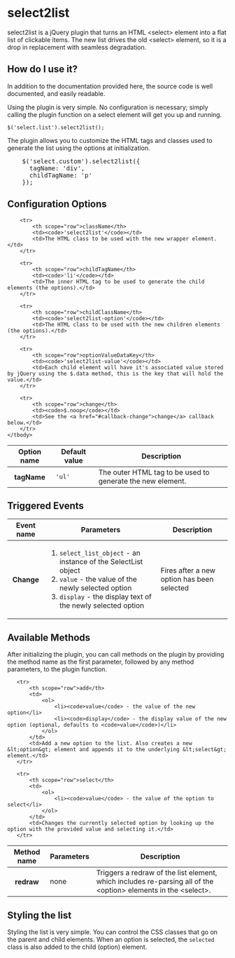 select2list
===========

select2list is a jQuery plugin that turns an HTML &lt;select&gt; element into a flat list of clickable items. The new list drives the old &lt;select&gt; element, so it is a drop in replacement with seamless degradation.

## How do I use it?

In addition to the documentation provided here, the source code is well documented, and easily readable.

Using the plugin is very simple. No configuration is necessary; simply calling the plugin function on a select element will get you up and running.

<code>$('select.list').select2list();</code>

The plugin allows you to customize the HTML tags and classes used to generate the list using the options at initialization.

<pre>
    $('select.custom').select2list({
      tagName: 'div',
      childTagName: 'p'
    });
</pre>

## Configuration Options

<table class="table">
    <thead>
        <tr>
            <th scope="col">Option name</th>
            <th scope="col">Default value</th>
            <th scope="col">Description</th>
        </tr>
    </thead>
    <tbody>
        <tr>
            <th scope="row">tagName</th>
            <td><code>'ul'</code></td>
            <td>The outer HTML tag to be used to generate the new element.</td>
        </tr>

        <tr>
            <th scope="row">className</th>
            <td><code>'select2list'</code></td>
            <td>The HTML class to be used with the new wrapper element.</td>
        </tr>

        <tr>
            <th scope="row">childTagName</th>
            <td><code>'li'</code></td>
            <td>The inner HTML tag to be used to generate the child elements (the options).</td>
        </tr>

        <tr>
            <th scope="row">childClassName</th>
            <td><code>'select2list-option'</code></td>
            <td>The HTML class to be used with the new children elements (the options).</td>
        </tr>

        <tr>
            <th scope="row">optionValueDataKey</th>
            <td><code>'select2list-value'</code></td>
            <td>Each child element will have it's associated value stored by jQuery using the $.data method, this is the key that will hold the value.</td>
        </tr>

        <tr>
            <th scope="row">change</th>
            <td><code>$.noop</code></td>
            <td>See the <a href="#callback-change">change</a> callback below.</td>
        </tr>
    </tbody>
</table>

## Triggered Events

<table class="table">
    <thead>
        <tr>
            <th scope="col">Event name</th>
            <th scope="col">Parameters</th>
            <th scope="col">Description</th>
        </tr>
    </thead>
    <tbody>
        <tr id="#callback-change">
            <th scope="row">Change</th>
            <td>
                <ol>
                    <li><code>select_list_object</code> - an instance of the SelectList object</li>
                    <li><code>value</code> - the value of the newly selected option</li>
                    <li><code>display</code> - the display text of the newly selected option</li>
                </ol>
            </td>
            <td>Fires after a new option has been selected</td>
        </tr>
    </tbody>
</table>
</div>

## Available Methods

After initializing the plugin, you can call methods on the plugin by providing the method name as the first parameter, followed by any method parameters, to the plugin function.

<table class="table">
   <thead>
       <tr>
           <th scope="col">Method name</th>
           <th scope="col">Parameters</th>
           <th scope="col">Description</th>
       </tr>
   </thead>
   <tbody>
       <tr>
           <th scope="row">redraw</th>
           <td>none</td>
           <td>Triggers a redraw of the list element, which includes re-parsing all of the &lt;option&gt; elements in the &lt;select&gt;.</td>
       </tr>

       <tr>
           <th scope="row">add</th>
           <td>
               <ol>
                   <li><code>value</code> - the value of the new option</li>
                   <li><code>display</code> - the display value of the new option (optional, defaults to <code>value</code>)</li>
               </ol>
           </td>
           <td>Add a new option to the list. Also creates a new &lt;option&gt; element and appends it to the underlying &lt;select&gt; element.</td>
       </tr>

       <tr>
           <th scope="row">select</th>
           <td>
               <ol>
                   <li><code>value</code> - the value of the option to select</li>
               </ol>
           </td>
           <td>Changes the currently selected option by looking up the option with the provided value and selecting it.</td>
       </tr>
   </tbody>
</table>

## Styling the list

Styling the list is very simple. You can control the CSS classes that go on the parent and child elements. When an option is selected, the <code>selected</code> class is also added to the child (option) element.
